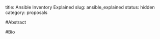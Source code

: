 title: Ansible Inventory Explained
slug: ansible_explained
status: hidden
category: proposals

#Abstract


#Bio
